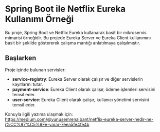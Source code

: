 # Spring Boot ile Netflix Eureka Kullanımı Örneği

Bu proje, Spring Boot ve Netflix Eureka kullanarak basit bir mikroservis mimarisi örneğidir. Bu projede Eureka Server ve Eureka Client kullanımını basit bir şekilde göstererek çalışma mantığı anlatılmaya çalışılmıştır.

## Başlarken

Proje içinde bulunan servisler:
- **service-registry**: Eureka Server olarak çalışır ve diğer servislerin kayıtlarını tutar.
- **payment-service**: Eureka Client olarak çalışır, ödeme işlemleri servisini temsil eder.
- **user-service**: Eureka Client olarak çalışır, kullanıcı yönetimi servisini temsil eder.


Konuyla ilgili yazıma ulaşmak için: https://medium.com/@yunusemrenalbant/netflix-eureka-server-nedir-ne-i%CC%87%C5%9Fe-yarar-7eea5fe4fe4b
